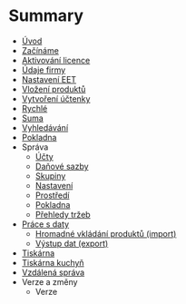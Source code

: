 # Summary

* [Úvod](README.md)
* [Začínáme](start.md)
* [Aktivování licence](license.md)
* [Údaje firmy](company.md)
* [Nastavení EET](companyEET.md)
* [Vložení produktů](products.md)
* [Vytvoření účtenky](firstreceipt.md)
* [Rychlé](quick.md)
* [Suma](sum.md)
* [Vyhledávání](finder.md)
* [Pokladna](cashregister.md)
* Správa
   * [Účty](settings_accounts.md)
   * [Daňové sazby](settings_taxesrates.md)
   * [Skupiny](settings_groups.md)
   * [Nastavení](settings_settings.md)
   * [Prostředí](settings_environment.md)
   * [Pokladna](settings_cashregister.md)
   * [Přehledy tržeb](settings_reports.md)
* [Práce s daty](data/data.md)
   * [Hromadné vkládání produktů (import)](data/import.md)
   * [Výstup dat (export)](data/export.md)
* [Tiskárna](printer.md)
* [Tiskárna kuchyň](printerkitchen.md)
* [Vzdálená správa](support/support.md)
* Verze a změny
   * Verze

